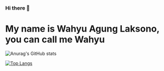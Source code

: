 ### Hi there 👋

# My name is Wahyu Agung Laksono, you can call me Wahyu

![Anurag's GitHub stats](https://github-readme-stats.vercel.app/api?username=wahyall&show_icons=true&theme=nightowl)

[![Top Langs](https://github-readme-stats.vercel.app/api/top-langs/?username=wahyall&theme=nightowl)](https://github.com/anuraghazra/github-readme-stats)

